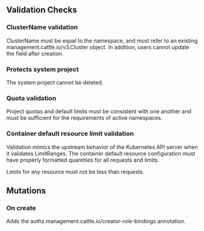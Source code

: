 ## Validation Checks

### ClusterName validation

ClusterName must be equal to the namespace, and must refer to an existing management.cattle.io/v3.Cluster object. In addition, users cannot update the field after creation. 

### Protects system project

The system project cannot be deleted.

### Quota validation

Project quotas and default limits must be consistent with one another and must be sufficient for the requirements of active namespaces.

### Container default resource limit validation

Validation mimics the upstream behavior of the Kubernetes API server when it validates LimitRanges.
The container default resource configuration must have properly formatted quantities for all requests and limits.

Limits for any resource must not be less than requests.

## Mutations

### On create

Adds the authz.management.cattle.io/creator-role-bindings annotation.
